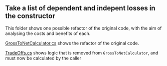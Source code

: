 ## Take a list of dependent and indepent losses in the constructor 

This folder shows one possible refactor of the original code, with the aim of analysing the costs and benefits of each.

[GrossToNetCalculator.cs](./GrossToNetCalculator.cs) shows the refactor of the original code.

[TradeOffs.cs](./TradeOffs.cs) shows logic that is removed from `GrossToNetCalculator`, and must now be calculated by the caller
